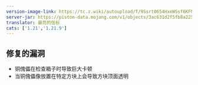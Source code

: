 ```yaml
---
version-image-link: https://tc.z.wiki/autoupload/f/9Ssrt0654HxeWSsf6KFNediO_OyvX7mIgxFBfDMDErs/20250922/JZXt/1170X500/1.21.9-pre3_1170x500.jpg
server-jar: https://piston-data.mojang.com/v1/objects/3ac631d2f5fb8a22591f5fbc9d24c6e44e3dc0da/server.jar
translator: 最亮的信标
cats: ['1.21','1.21.9']
---
```

## 修复的漏洞
* 铜傀儡在检查箱子时导致巨大卡顿
* 当铜傀儡像放置在特定方块上会导致方块顶面透明